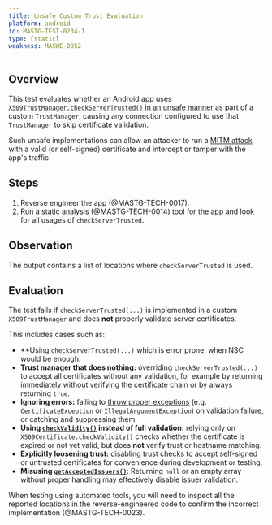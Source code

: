 ```yaml
---
title: Unsafe Custom Trust Evaluation
platform: android
id: MASTG-TEST-0234-1
type: [static]
weakness: MASWE-0052
---
```


## Overview

This test evaluates whether an Android app uses [`X509TrustManager.checkServerTrusted()`](https://developer.android.com/reference/javax/net/ssl/X509TrustManager#checkServerTrusted%28java.security.cert.X509Certificate[],%20java.lang.String%29) [in an unsafe manner](https://developer.android.com/privacy-and-security/risks/unsafe-trustmanager) as part of a custom `TrustManager`, causing any connection configured to use that `TrustManager` to skip certificate validation.

Such unsafe implementations can allow an attacker to run a [MITM attack](../../../Document/0x04f-Testing-Network-Communication.md#intercepting-network-traffic-through-mitm) with a valid (or self-signed) certificate and intercept or tamper with the app's traffic.

## Steps

1. Reverse engineer the app (@MASTG-TECH-0017).
2. Run a static analysis (@MASTG-TECH-0014) tool for the app and look for all usages of `checkServerTrusted`.

## Observation

The output contains a list of locations where `checkServerTrusted` is used.

## Evaluation

The test fails if `checkServerTrusted(...)` is implemented in a custom `X509TrustManager` and does **not** properly validate server certificates.

This includes cases such as:

- **Using `checkServerTrusted(...)` which is error prone, when NSC would be enough.
- **Trust manager that does nothing:** overriding `checkServerTrusted(...)` to accept all certificates without any validation, for example by returning immediately without verifying the certificate chain or by always returning `true`.
- **Ignoring errors:** failing to [throw proper exceptions](https://support.google.com/faqs/answer/6346016) (e.g. [`CertificateException`](https://developer.android.com/reference/java/security/cert/CertificateException.html) or [`IllegalArgumentException`](https://developer.android.com/reference/java/lang/IllegalArgumentException)) on validation failure, or catching and suppressing them.
- **Using [`checkValidity()`](https://developer.android.com/reference/java/security/cert/X509Certificate#checkValidity()) instead of full validation:** relying only on `X509Certificate.checkValidity()` checks whether the certificate is expired or not yet valid, but does **not** verify trust or hostname matching.
- **Explicitly loosening trust:** disabling trust checks to accept self-signed or untrusted certificates for convenience during development or testing.
- **Misusing [`getAcceptedIssuers()`](https://developer.android.com/reference/javax/net/ssl/X509TrustManager#getAcceptedIssuers())**: Returning `null` or an empty array without proper handling may effectively disable issuer validation.

When testing using automated tools, you will need to inspect all the reported locations in the reverse-engineered code to confirm the incorrect implementation (@MASTG-TECH-0023).
